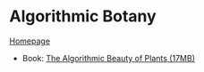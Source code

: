 # Algorithmic Botany

[Homepage](http://algorithmicbotany.org/)
- Book: [The Algorithmic Beauty of Plants (17MB)](http://algorithmicbotany.org/papers/abop/abop.pdf)